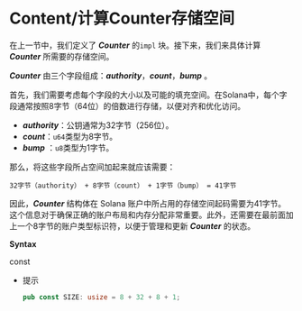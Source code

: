 # Content/计算Counter存储空间

在上一节中，我们定义了 ***Counter*** 的`impl` 块。接下来，我们来具体计算 ***Counter*** 所需要的存储空间。

***Counter*** 由三个字段组成：***authority***，***count***，***bump*** 。

首先，我们需要考虑每个字段的大小以及可能的填充空间。在Solana中，每个字段通常按照8字节（64位）的倍数进行存储，以便对齐和优化访问。

- ***authority***：公钥通常为32字节（256位）。
- ***count***：`u64`类型为8字节。
- ***bump*** ：`u8`类型为1字节。

那么，将这些字段所占空间加起来就应该需要：

 `32字节（authority） + 8字节（count） + 1字节（bump） = 41字节`

因此，***Counter*** 结构体在 Solana 账户中所占用的存储空间起码需要为41字节。这个信息对于确保正确的账户布局和内存分配非常重要。此外，还需要在最前面加上一个8字节的账户类型标识符，以便于管理和更新 ***Counter*** 的状态。

**Syntax**

const

- 提示
    
    ```rust
    pub const SIZE: usize = 8 + 32 + 8 + 1;
    ```